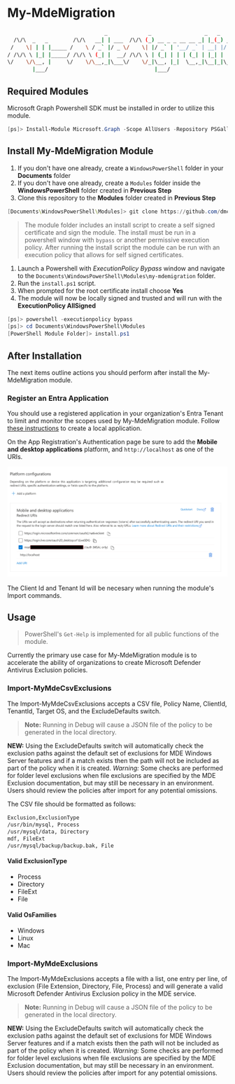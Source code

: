 # My-MdeMigration

```bash
                               _             _                 _   _             
  /\/\  _   _        /\/\   __| | ___  /\/\ (_) __ _ _ __ __ _| |_(_) ___  _ __  
 /    \| | | |_____ /    \ / _` |/ _ \/    \| |/ _` | '__/ _` | __| |/ _ \| '_ \ 
/ /\/\ \ |_| |_____/ /\/\ \ (_| |  __/ /\/\ \ | (_| | | | (_| | |_| | (_) | | | |
\/    \/\__, |     \/    \/\__,_|\___\/    \/_|\__, |_|  \__,_|\__|_|\___/|_| |_|
        |___/                                  |___/                             
```

## Required Modules

Microsoft Graph Powershell SDK must be installed in order to utilize this module.

```powershell
[ps]> Install-Module Microsoft.Graph -Scope AllUsers -Repository PSGallery -Force
```

## Install My-MdeMigration Module

1. If you don't have one already, create a `WindowsPowerShell` folder in your **Documents** folder
1. If you don't have one already, create a `Modules` folder inside the **WindowsPowerShell** folder created in **Previous Step**
1. Clone this repository to the **Modules** folder created in **Previous Step**

```powershell
[Documents\WindowsPowerShell\Modules]> git clone https://github.com/dmcwee/my-mdemigration.git .
```

> The module folder includes an install script to create a self signed certificate and sign the module. The install must be run in a powershell window with `bypass` or another permissive execution policy. After running the install script the module can be run with an execution policy that allows for self signed certificates.

1. Launch a Powershell with *ExecutionPolicy Bypass* window and navigate to the `Documents\WindowsPowerShell\Modules\my-mdemigration` folder.
1. Run the `install.ps1` script.
1. When prompted for the root certificate install choose **Yes**
1. The module will now be locally signed and trusted and will run with the **ExecutionPolicy AllSigned**

```powershell
[ps]> powershell -executionpolicy bypass
[ps]> cd Documents\WindowsPowerShell\Modules
[PowerShell Module Folder]> install.ps1
```

## After Installation

The next items outline actions you should perform after install the My-MdeMigration module.

### Register an Entra Application

You should use a registered application in your organization's Entra Tenant to limit and monitor the scopes
used by My-MdeMigration module. Follow [these instructions](https://learn.microsoft.com/en-us/powershell/microsoftgraph/authentication-commands?view=graph-powershell-1.0#use-delegated-access-with-a-custom-application-for-microsoft-graph-powershell) to create a local application.

On the App Registration's Authentication page be sure to add the **Mobile and desktop applications** platform, and `http://localhost` as one of the URIs.

![My MDE Migration Authentication Platform Screenshot](./my-mdemigration.png "My MDE Migration Authentication Platform Screenshot")

The Client Id and Tenant Id will be necesary when running the module's Import commands.

## Usage

> PowerShell's `Get-Help` is implemented for all public functions of the module.

Currently the primary use case for My-MdeMigration module is to accelerate the ability of organizations to create
Microsoft Defender Antivirus Exclusion policies.

### Import-MyMdeCsvExclusions

The Import-MyMdeCsvExclusions accepts a CSV file, Policy Name, ClientId, TenantId, Target OS, and the ExcludeDefaults switch.

> **Note:** Running in Debug will cause a JSON file of the policy to be generated in the local directory.

**NEW:** Using the ExcludeDefaults switch will automatically check the exclusion paths against the default set of exclusions for MDE Windows Server features and if a match exists then the path will not be included as part of the policy when it is created. *Warning:* Some checks are performed for folder level exclusions when file exclusions are specified by the MDE Exclusion documentation, but may still be necessary in an environment. Users should review the policies after import for any potential omissions.

The CSV file should be formatted as follows:

```csv
Exclusion,ExclusionType
/usr/bin/mysql, Process
/usr/mysql/data, Directory
mdf, FileExt
/usr/mysql/backup/backup.bak, File
```

#### Valid ExclusionType

* Process
* Directory
* FileExt
* File

#### Valid OsFamilies

* Windows
* Linux
* Mac

### Import-MyMdeExclusions

The Import-MyMdeExclusions accepts a file with a list, one entry per line, of exclusion (File Extension, Directory, File, Process) and will
generate a valid Microsoft Defender Antivirus Exclusion policy in the MDE service.

> **Note:** Running in Debug will cause a JSON file of the policy to be generated in the local directory.

**NEW:** Using the ExcludeDefaults switch will automatically check the exclusion paths against the default set of exclusions for MDE Windows Server features and if a match exists then the path will not be included as part of the policy when it is created. *Warning:* Some checks are performed for folder level exclusions when file exclusions are specified by the MDE Exclusion documentation, but may still be necessary in an environment. Users should review the policies after import for any potential omissions.
